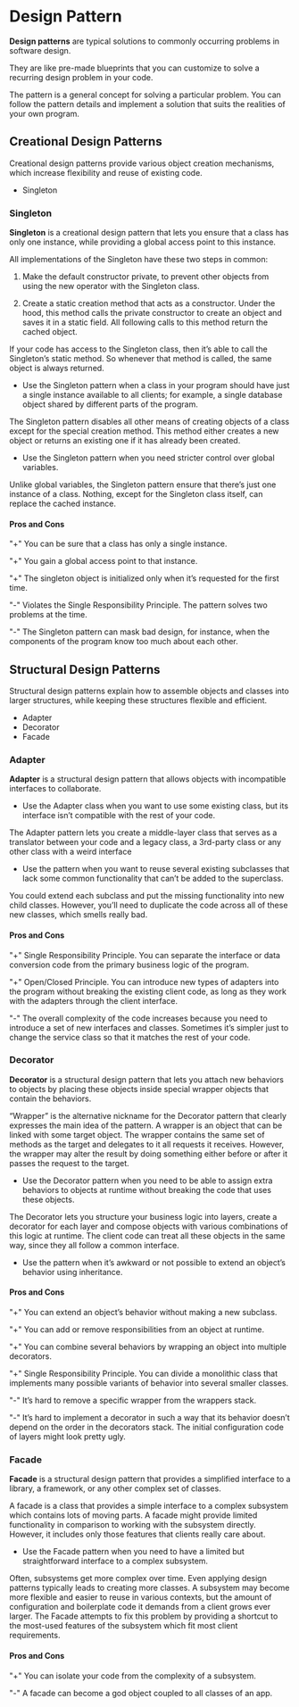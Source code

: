 # Design Pattern

**Design patterns** are typical solutions to commonly occurring problems in software design. 

They are like pre-made blueprints that you can customize to solve a recurring design problem in your code.

The pattern is a general concept for solving a particular problem. You can follow the pattern details and implement a solution that suits the realities of your own program.

## Creational Design Patterns
Creational design patterns provide various object creation mechanisms, which increase flexibility and reuse of existing code.
- Singleton

### Singleton

**Singleton** is a creational design pattern that lets you ensure that a class has only one instance, while providing a global access point to this instance.

All implementations of the Singleton have these two steps in common:

1. Make the default constructor private, to prevent other objects from using the new operator with the Singleton class.

2. Create a static creation method that acts as a constructor. Under the hood, this method calls the private constructor to create an object and saves it in a static field. All following calls to this method return the cached object.

If your code has access to the Singleton class, then it’s able to call the Singleton’s static method. So whenever that method is called, the same object is always returned.

- Use the Singleton pattern when a class in your program should have just a single instance available to all clients; for example, a single database object shared by different parts of the program.

The Singleton pattern disables all other means of creating objects of a class except for the special creation method. This method either creates a new object or returns an existing one if it has already been created.

- Use the Singleton pattern when you need stricter control over global variables.

Unlike global variables, the Singleton pattern ensure that there’s just one instance of a class. Nothing, except for the Singleton class itself, can replace the cached instance.

#### Pros and Cons
"+" You can be sure that a class has only a single instance.

"+" You gain a global access point to that instance.

"+" The singleton object is initialized only when it’s requested for the first time.
  
"-" Violates the Single Responsibility Principle. The pattern solves two problems at the time.

"-" The Singleton pattern can mask bad design, for instance, when the components of the program know too much about each other.

## Structural Design Patterns
Structural design patterns explain how to assemble objects and classes into larger structures, while keeping these structures flexible and efficient.
- Adapter
- Decorator
- Facade

### Adapter

**Adapter** is a structural design pattern that allows objects with incompatible interfaces to collaborate.

- Use the Adapter class when you want to use some existing class, but its interface isn’t compatible with the rest of your code.

The Adapter pattern lets you create a middle-layer class that serves as a translator between your code and a legacy class, a 3rd-party class or any other class with a weird interface

- Use the pattern when you want to reuse several existing subclasses that lack some common functionality that can’t be added to the superclass.

You could extend each subclass and put the missing functionality into new child classes. 
However, you’ll need to duplicate the code across all of these new classes, which smells really bad.

#### Pros and Cons
"+" Single Responsibility Principle. You can separate the interface or data conversion code from the primary business logic of the program.

"+" Open/Closed Principle. You can introduce new types of adapters into the program without breaking the existing client code, as long as they work with the adapters through the client interface.

"-" The overall complexity of the code increases because you need to introduce a set of new interfaces and classes. 
Sometimes it’s simpler just to change the service class so that it matches the rest of your code.

### Decorator
**Decorator** is a structural design pattern that lets you attach new behaviors to objects by placing these objects inside special wrapper objects that contain the behaviors.

“Wrapper” is the alternative nickname for the Decorator pattern that clearly expresses the main idea of the pattern. A wrapper is an object that can be linked with some target object. The wrapper contains the same set of methods as the target and delegates to it all requests it receives. However, the wrapper may alter the result by doing something either before or after it passes the request to the target.

- Use the Decorator pattern when you need to be able to assign extra behaviors to objects at runtime without breaking the code that uses these objects.

The Decorator lets you structure your business logic into layers, create a decorator for each layer and compose objects with various combinations of this logic at runtime. The client code can treat all these objects in the same way, since they all follow a common interface.

- Use the pattern when it’s awkward or not possible to extend an object’s behavior using inheritance.

#### Pros and Cons
"+" You can extend an object’s behavior without making a new subclass.

"+" You can add or remove responsibilities from an object at runtime.

"+" You can combine several behaviors by wrapping an object into multiple decorators.

"+" Single Responsibility Principle. You can divide a monolithic class that implements many possible variants of behavior into several smaller classes.

"-" It’s hard to remove a specific wrapper from the wrappers stack.

"-" It’s hard to implement a decorator in such a way that its behavior doesn’t depend on the order in the decorators stack.
The initial configuration code of layers might look pretty ugly.

### Facade
**Facade** is a structural design pattern that provides a simplified interface to a library, a framework, or any other complex set of classes.

A facade is a class that provides a simple interface to a complex subsystem which contains lots of moving parts. A facade might provide limited functionality in comparison to working with the subsystem directly. However, it includes only those features that clients really care about.

-  Use the Facade pattern when you need to have a limited but straightforward interface to a complex subsystem.

Often, subsystems get more complex over time. Even applying design patterns typically leads to creating more classes. A subsystem may become more flexible and easier to reuse in various contexts, but the amount of configuration and boilerplate code it demands from a client grows ever larger. The Facade attempts to fix this problem by providing a shortcut to the most-used features of the subsystem which fit most client requirements.

#### Pros and Cons
"+" You can isolate your code from the complexity of a subsystem.

"-" A facade can become a god object coupled to all classes of an app.
